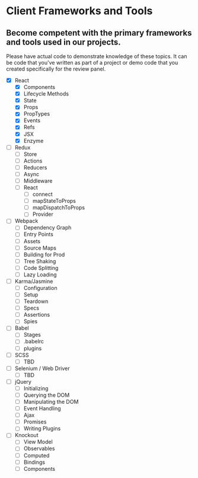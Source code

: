 # Client Frameworks and Tools

## Become competent with the primary frameworks and tools used in our projects.

Please have actual code to demonstrate knowledge of these topics.  It can be code that you've written as part of a project or demo code that you created specifically for the review panel.

- [x] React
  - [x] Components
  - [x] Lifecycle Methods
  - [x] State
  - [x] Props
  - [x] PropTypes
  - [x] Events
  - [x] Refs
  - [x] JSX
  - [x] Enzyme

- [ ] Redux
  - [ ] Store
  - [ ] Actions
  - [ ] Reducers
  - [ ] Async
  - [ ] Middleware
  - [ ] React
    - [ ] connect
    - [ ] mapStateToProps
    - [ ] mapDispatchToProps
    - [ ] Provider

- [ ] Webpack
  - [ ] Dependency Graph
  - [ ] Entry Points
  - [ ] Assets
  - [ ] Source Maps
  - [ ] Building for Prod
  - [ ] Tree Shaking
  - [ ] Code Splitting
  - [ ] Lazy Loading

- [ ] Karma/Jasmine
  - [ ] Configuration
  - [ ] Setup
  - [ ] Teardown
  - [ ] Specs
  - [ ] Assertions
  - [ ] Spies

- [ ] Babel
  - [ ] Stages
  - [ ] .babelrc
  - [ ] plugins

- [ ] SCSS
  - [ ] TBD

- [ ] Selenium / Web Driver
  - [ ] TBD

- [ ] jQuery
  - [ ] Initializing
  - [ ] Querying the DOM
  - [ ] Manipulating the DOM
  - [ ] Event Handling
  - [ ] Ajax
  - [ ] Promises
  - [ ] Writing Plugins

- [ ] Knockout
  - [ ] View Model
  - [ ] Observables
  - [ ] Computed
  - [ ] Bindings
  - [ ] Components